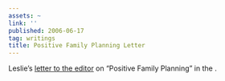 ```yaml
---
assets: ~
link: ''
published: 2006-06-17
tag: writings
title: Positive Family Planning Letter
---
```

Leslie’s [letter to the
editor](/articles/2006-06-17/MJA-letter-2006-06-17.pdf) on “Positive
Family Planning” in the .